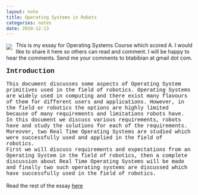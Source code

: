 ```yaml
---
layout: note
title: Operating Systems in Robots
categories: notes
date: 2010-12-13
---
```

<div dir="ltr"><div style="display:inline;float:left;margin-top:5px;margin-right:10px;margin-bottom:0px;margin-left:0px"><a href="../../notes/operatingsystemsinrobots/uoe.png?attredirects=0/index.html" imageanchor="1"><img border="0" src="https://sites.google.com/site/btabibian/_/rsrc/1315596994303/notes/operatingsystemsinrobots/uoe.png"/></a></div>This is my essay for Operating Systems Course which scored A. I would like to share it here so others can read and comment. I will be happy to hear the comments. Send me your comments to btabibian at gmail dot com.<div><br/></div><div><b><font face="'courier new', monospace" size="4">Introduction</font></b></div><div><br/></div><div><font face="'courier new', monospace">This document discusses some aspects of Operating System primitives used in the field of robotics. Operating Systems are widely used in computing and there exist many flavours of them for different users and applications. However, in the field or robotics the options are highly limited because of many requirements and limitations robots have.</font>
<p style="margin-top:0px;margin-bottom:0px;margin-left:0px;margin-right:0px;text-indent:0px"><font face="'courier new', monospace">In this document we discuss various requirements, robots have and study the solutions for each of the requirements. Moreover, two Real Time Operating Systems are studied which were successfully used and applied in the field of robotics.</font></p>
<p style="margin-top:0px;margin-bottom:0px;margin-left:0px;margin-right:0px;text-indent:0px"><font face="'courier new', monospace">First we will discuss requirements and expectations from an Operating System in the field of robotics, then a complete discussion about Real Time Operating Systems will be made and finally two such operating systems are discussed which have successfully used in the field of robotics.</font></p><p style="margin-top:0px;margin-bottom:0px;margin-left:0px;margin-right:0px;text-indent:0px"><font face="'courier new', monospace"><br/></font></p><p style="margin-top:0px;margin-bottom:0px;margin-left:0px;margin-right:0px;text-indent:0px"></p>
</div>
Read the rest of the essay <a href="https://docs.google.com/viewer?a=v&amp;pid=explorer&amp;chrome=true&amp;srcid=0B-_cDn-lHNl8YTI5ZDRkYTEtOWRmYS00YmIxLTg1MmItMzYxMWRjYjU1NWY4&amp;hl=en&amp;authkey=CIT-8NcM" target="_blank">here</a>